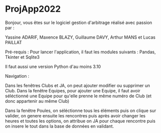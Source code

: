 # ProjApp2022

Bonjour, vous êtes sur le logiciel gestion d'arbitrage réalisé avec passion par :

Yassine ADARIF, Maxence BLAZY, Guillaume DAVY, Arthur MANS et Lucas PAILLAT

Pré-requis :
Pour lancer l'application, il faut les modules suivants :
Pandas, Tkinter et Sqlite3

Il faut aussi une version Python d'au moins 3.10


Navigation : 

Dans les fenêtres Clubs et JA, on peut ajouter modifier ou supprimer un Club.
Dans la fenêtre Equipes, pour ajouter une Equipe, il faut avoir séléctionné une Equipe pour qu'elle prenne le même numéro de Club (et donc appartenir au même Club)

Dans la fenêtre Poules, on séléctionne tous les éléments puis on clique sur valider, on genere ensuite les rencontres puis après avoir changer les heures et toutes les options, on attribue on JA pour chaque rencontre puis on insere le tout dans la base de données en validant.

